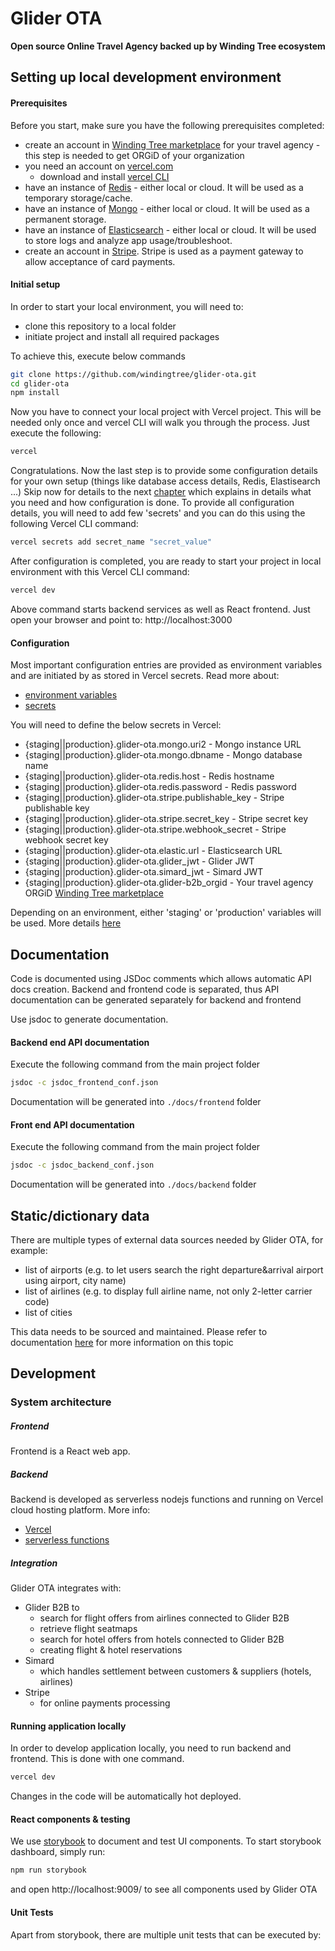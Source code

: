 # Glider OTA
**Open source Online Travel Agency backed up by Winding Tree ecosystem** 




## Setting up local development environment
#### Prerequisites
Before you start, make sure you have the following prerequisites completed:    

* create an account in [Winding Tree marketplace](https://marketplace.windingtree.com/join) for your travel agency - this step is needed to get ORGiD of your organization
* you need an account on [vercel.com](https://vercel.com/) 
    * download and install [vercel CLI](https://vercel.com/download)
* have an instance of [Redis](https://redis.io/) - either local or cloud. It will be used as a temporary storage/cache.    
* have an instance of [Mongo](https://www.mongodb.com/) - either local or cloud. It will be used as a permanent storage.
* have an instance of [Elasticsearch](https://www.elastic.co/) - either local or cloud. It will be used to store logs and analyze app usage/troubleshoot.
* create an account in [Stripe](https://stripe.com/). Stripe is used as a payment gateway to allow acceptance of card payments.

#### Initial setup
In order to start your local environment, you will need to: 
* clone this repository to a local folder 
* initiate project and install all required packages

To achieve this, execute below commands   
```bash
git clone https://github.com/windingtree/glider-ota.git
cd glider-ota
npm install
```
Now you have to connect your local project with Vercel project. 
This will be needed only once and vercel CLI will walk you through the process. Just execute the following:
```bash
vercel
```
Congratulations. 
Now the last step is to provide some configuration details for your own setup (things like database access details, Redis, Elastisearch ...)
Skip now for details to the next [chapter](#configuration) which explains in details what you need and how configuration is done.
To provide all configuration details, you will need to add few 'secrets' and you can do this using the following Vercel CLI command:
```bash
vercel secrets add secret_name "secret_value"
```

After configuration is completed, you are ready to start your project in local environment with this Vercel CLI command: 
```bash
vercel dev
```
   
Above command starts backend services as well as React frontend.
Just open your browser and point to: http://localhost:3000 


   
#### Configuration
Most important configuration entries are provided as environment variables and are initiated by as stored in Vercel secrets.
Read more about:
* [environment variables](https://vercel.com/docs/v2/build-step?query=secrets#environment-variables)
* [secrets](https://vercel.com/docs/cli#commands/secrets)


You will need to define the below secrets in Vercel:
* {staging||production}.glider-ota.mongo.uri2 - Mongo instance URL
* {staging||production}.glider-ota.mongo.dbname - Mongo database name
* {staging||production}.glider-ota.redis.host - Redis hostname
* {staging||production}.glider-ota.redis.password - Redis password
* {staging||production}.glider-ota.stripe.publishable_key - Stripe publishable key
* {staging||production}.glider-ota.stripe.secret_key - Stripe secret key
* {staging||production}.glider-ota.stripe.webhook_secret - Stripe webhook secret key
* {staging||production}.glider-ota.elastic.url - Elasticsearch URL
* {staging||production}.glider-ota.glider_jwt - Glider JWT
* {staging||production}.glider-ota.simard_jwt - Simard JWT
* {staging||production}.glider-ota.glider-b2b_orgid - Your travel agency ORGiD [Winding Tree marketplace](https://marketplace.windingtree.com)

Depending on an environment, either 'staging' or 'production' variables will be used.
More details [here](./api/_lib/config.js)


## Documentation

Code is documented using JSDoc comments which allows automatic API docs creation.
Backend and frontend code is separated, thus API documentation can be generated separately for backend and frontend 

Use jsdoc to generate documentation.
 

#### Backend end API documentation
Execute the following command from the main project folder 
```bash
jsdoc -c jsdoc_frontend_conf.json
```
Documentation will be generated into `./docs/frontend` folder
#### Front end API documentation
Execute the following command from the main project folder 
```bash
jsdoc -c jsdoc_backend_conf.json
```

Documentation will be generated into `./docs/backend` folder


## Static/dictionary data
There are multiple types of external data sources needed by Glider OTA, for example:
* list of airports (e.g. to let users search the right departure&arrival airport using airport, city name)
* list of airlines (e.g. to display full airline name, not only 2-letter carrier code)
* list of cities

This data needs to be sourced and maintained.
Please refer to documentation  [here](./docs/data.md) for more information on this topic


## Development
### System architecture

##### Frontend
Frontend is a React web app.


##### Backend
Backend is developed as serverless nodejs functions and running on Vercel cloud hosting platform.
More info:
* [Vercel](https://vercel.com/) 
* [serverless functions](https://vercel.com/docs/v2/serverless-functions/introduction)


##### Integration
Glider OTA integrates with:
* Glider B2B to 
    * search for flight offers from airlines connected to Glider B2B
    * retrieve flight seatmaps
    * search for hotel offers from hotels connected to Glider B2B     
    * creating flight & hotel reservations 
* Simard 
    * which handles settlement between customers & suppliers (hotels, airlines)
* Stripe
    * for online payments processing 


#### Running application locally
In order to develop application locally, you need to run backend and frontend.
This is done with one command.
```bash
vercel dev
``` 

Changes in the code will be automatically hot deployed.

#### React components & testing
We use [storybook](https://storybook.js.org/) to document and test UI components.
To start storybook dashboard, simply run:
```bash
npm run storybook
```
and open http://localhost:9009/ to see all components used by Glider OTA


#### Unit Tests
Apart from storybook, there are multiple unit tests that can be executed by:


